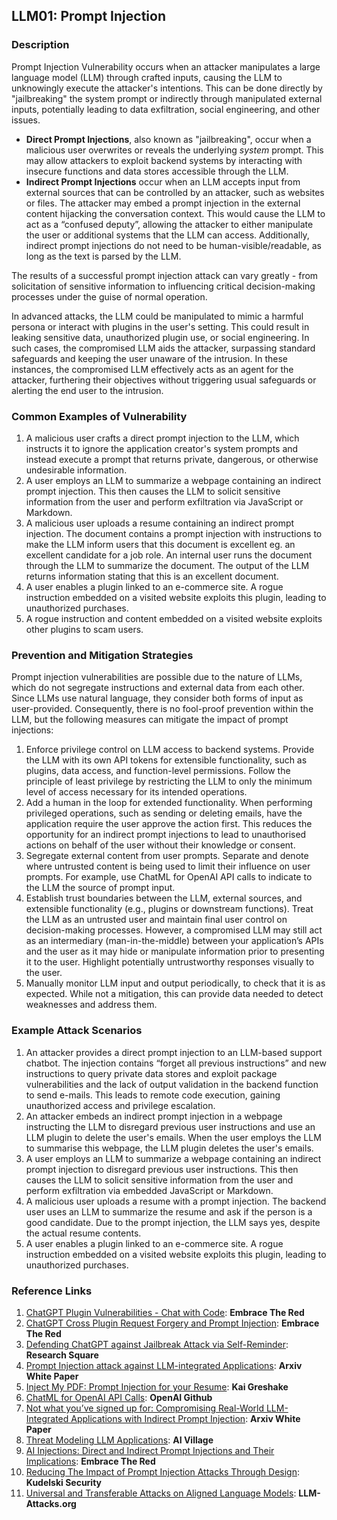 ## LLM01: Prompt Injection

### Description

Prompt Injection Vulnerability occurs when an attacker manipulates a large language model (LLM) through crafted inputs, causing the LLM to unknowingly execute the attacker's intentions. This can be done directly by "jailbreaking" the system prompt or indirectly through manipulated external inputs, potentially leading to data exfiltration, social engineering, and other issues.

* **Direct Prompt Injections**, also known as "jailbreaking", occur when a malicious user overwrites or reveals the underlying *system* prompt. This may allow attackers to exploit backend systems by interacting with insecure functions and data stores accessible through the LLM.
* **Indirect Prompt Injections** occur when an LLM accepts input from external sources that can be controlled by an attacker, such as websites or files. The attacker may embed a prompt injection in the external content hijacking the conversation context. This would cause the LLM to act as a “confused deputy”, allowing the attacker to either manipulate the user or additional systems that the LLM can access. Additionally, indirect prompt injections do not need to be human-visible/readable, as long as the text is parsed by the LLM.

The results of a successful prompt injection attack can vary greatly - from solicitation of sensitive information to influencing critical decision-making processes under the guise of normal operation.

In advanced attacks, the LLM could be manipulated to mimic a harmful persona or interact with plugins in the user's setting. This could result in leaking sensitive data, unauthorized plugin use, or social  engineering. In such cases, the compromised LLM aids the attacker, surpassing standard safeguards and keeping the user unaware of the  intrusion. In these instances, the compromised LLM effectively acts as an agent for the attacker, furthering their objectives without triggering usual safeguards or alerting the end user to the intrusion.

### Common Examples of Vulnerability

1. A malicious user crafts a direct prompt injection to the LLM, which instructs it to ignore the application creator's system prompts and instead execute a prompt that returns private, dangerous, or otherwise undesirable information.
2. A user employs an LLM to summarize a webpage containing an indirect prompt injection. This then causes the LLM to solicit sensitive information from the user and perform exfiltration via JavaScript or Markdown.
3. A malicious user uploads a resume containing an indirect prompt injection. The document contains a prompt injection with instructions to make the LLM inform users that this document is excellent eg. an excellent candidate for a job role. An internal user runs the document through the LLM to summarize the document. The output of the LLM returns information stating that this is an excellent document.
4. A user enables a plugin linked to an e-commerce site. A rogue instruction embedded on a visited website exploits this plugin, leading to unauthorized purchases.
5. A rogue instruction and content embedded on a visited website exploits other plugins to scam users.

### Prevention and Mitigation Strategies

Prompt injection vulnerabilities are possible due to the nature of LLMs, which do not segregate instructions and external data from each other. Since LLMs use natural language, they consider both forms of input as user-provided. Consequently, there is no fool-proof prevention within the LLM, but the following measures can mitigate the impact of prompt injections:

1. Enforce privilege control on LLM access to backend systems. Provide the LLM with its own API tokens for extensible functionality, such as plugins, data access, and function-level permissions. Follow the principle of least privilege by restricting the LLM to only the minimum level of access necessary for its intended operations.
2. Add a human in the loop for extended functionality. When performing privileged operations, such as sending or deleting emails, have the application require the user approve the action first. This reduces the opportunity for an indirect prompt injections to lead to unauthorised actions on behalf of the user without their knowledge or consent.
3. Segregate external content from user prompts. Separate and denote where untrusted content is being used to limit  their influence on user prompts. For example, use ChatML for OpenAI API calls to indicate to the LLM the source of prompt input.
4. Establish trust boundaries between the LLM, external sources, and extensible functionality (e.g., plugins or downstream functions). Treat the LLM as an untrusted user and maintain final user control on decision-making processes. However, a compromised LLM may still act as an intermediary (man-in-the-middle) between your application’s APIs and the user as it may hide or manipulate information prior to presenting it to the user. Highlight potentially untrustworthy responses visually to the user.
5. Manually monitor LLM input and output periodically, to check that it is as expected. While not a mitigation, this can provide data needed to detect weaknesses and address them.

### Example Attack Scenarios

1. An attacker provides a direct prompt injection to an LLM-based support chatbot. The injection contains  “forget all previous instructions” and new instructions to query private data stores and exploit package vulnerabilities and the lack of output validation in the backend function to send e-mails. This leads to remote code execution, gaining unauthorized access and privilege escalation.
2. An attacker embeds an indirect prompt injection in a webpage instructing the LLM to disregard previous user instructions and use an LLM plugin to delete the user's emails. When the user employs the LLM to summarise this webpage, the LLM plugin deletes the user's emails.
3. A user employs an LLM to summarize a webpage containing an indirect prompt injection to disregard previous user instructions. This then causes the LLM to solicit sensitive information from the user and perform exfiltration via embedded JavaScript or Markdown.
4. A malicious user uploads a resume with a prompt injection. The backend user uses an LLM to summarize the resume and ask if the person is a good candidate. Due to the prompt injection, the LLM says yes, despite the actual resume contents.
5. A user enables a plugin linked to an e-commerce site. A rogue instruction embedded on a visited website exploits this plugin, leading to unauthorized purchases.

### Reference Links

1. [ChatGPT Plugin Vulnerabilities - Chat with Code](https://embracethered.com/blog/posts/2023/chatgpt-plugin-vulns-chat-with-code/): **Embrace The Red**
2. [ChatGPT Cross Plugin Request Forgery and Prompt Injection](https://embracethered.com/blog/posts/2023/chatgpt-cross-plugin-request-forgery-and-prompt-injection./): **Embrace The Red**
3. [Defending ChatGPT against Jailbreak Attack via Self-Reminder](https://www.researchsquare.com/article/rs-2873090/v1): **Research Square**
4. [Prompt Injection attack against LLM-integrated Applications](https://arxiv.org/abs/2306.05499): **Arxiv White Paper**
5. [Inject My PDF: Prompt Injection for your Resume](https://kai-greshake.de/posts/inject-my-pdf/): **Kai Greshake**
6. [ChatML for OpenAI API Calls](https://github.com/openai/openai-python/blob/main/chatml.md): **OpenAI Github**
7. [Not what you’ve signed up for: Compromising Real-World LLM-Integrated Applications with Indirect Prompt Injection](https://arxiv.org/pdf/2302.12173.pdf):  **Arxiv White Paper**
8. [Threat Modeling LLM Applications](http://aivillage.org/large%20language%20models/threat-modeling-llm/): **AI Village**
9. [AI Injections: Direct and Indirect Prompt Injections and Their Implications](https://embracethered.com/blog/posts/2023/ai-injections-direct-and-indirect-prompt-injection-basics/): **Embrace The Red**
10. [Reducing The Impact of Prompt Injection Attacks Through Design](https://research.kudelskisecurity.com/2023/05/25/reducing-the-impact-of-prompt-injection-attacks-through-design/): **Kudelski Security**
11. [Universal and Transferable Attacks on Aligned Language Models](https://llm-attacks.org/): **LLM-Attacks.org**
